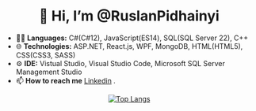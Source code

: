 <h1 align="center">👋 Hi, I’m @RuslanPidhainyi</h1>

- 👨‍💻 **Languages:** C#(C#12), JavaScript(ES14), SQL(SQL Server 22), C++ 
- 🌐 **Technologies:** ASP.NET, React.js, WPF, MongoDB, HTML(HTML5), CSS(CSS3, SASS)
- ⚙  **IDE:** Vistual Studio, Visual Studio Code, Microsoft SQL Server Management Studio 
- 📫 **How to reach me** [Linkedin](https://www.linkedin.com/in/ruslan-pidhainyi-10539126b/) .


<p align="center">
  <a href="https://github.com/anuraghazra/github-readme-stats">
    <img src="https://github-readme-stats.vercel.app/api/top-langs/?username=RuslanPidhainyi&layout=compact&theme=vision-friendly-dark" alt="Top Langs">
  </a>
</p>

  <!---
RuslanPidhainyi/RuslanPidhainyi is a ✨ special ✨ repository because its `README.md` (this file) appears on your GitHub profile.
You can click the Preview link to take a look at your changes.
--->
